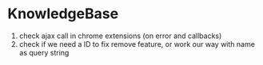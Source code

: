 # KnowledgeBase

1. check ajax call in chrome extensions (on error and callbacks)
2. check if we need a ID to fix remove feature, or work our way with name as query string
